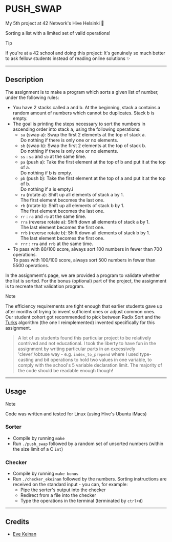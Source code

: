 # PUSH_SWAP

My 5th project at 42 Network's Hive Helsinki 🐝

Sorting a list with a limited set of valid operations!

> [!TIP]
> If you're at a 42 school and doing this project: It's genuinely so much better to ask fellow students instead of reading online solutions ✨

---

## Description

The assignment is to make a program which sorts a given list of number, under the following rules:
- You have 2 stacks called a and b. At the beginning, stack a contains a random amount of numbers which cannot be duplicates. Stack b is empty.
- The goal is printing the steps necessary to sort the numbers in ascending order into stack a, using the following operations:
	- `sa` (swap a): Swap the first 2 elements at the top of stack a.  
		Do nothing if there is only one or no elements.
	- `sb` (swap b): Swap the first 2 elements at the top of stack b.  
		Do nothing if there is only one or no elements.
	- `ss` : `sa` and `sb` at the same time.  
	- `pa` (push a): Take the first element at the top of b and put it at the top of a.  
		Do nothing if b is empty.
	- `pb` (push b): Take the first element at the top of a and put it at the top of b.  
		Do nothing if a is empty.i
	- `ra` (rotate a): Shift up all elements of stack a by 1.  
		The first element becomes the last one.
	- `rb` (rotate b): Shift up all elements of stack b by 1.  
		The first element becomes the last one.
	- `rr` : `ra` and `rb` at the same time.
	- `rra` (reverse rotate a): Shift down all elements of stack a by 1.  
		The last element becomes the first one.
	- `rrb` (reverse rotate b): Shift down all elements of stack b by 1.  
		The last element becomes the first one.  
	- `rrr` : `rra` and `rrb` at the same time.
- To pass with 80/100 score, always sort 100 numbers in fewer than 700 operations.  
To pass with 100/100 score, always sort 500 numbers in fewer than 5500 operations.  

In the assignment's page, we are provided a program to validate whether the list is sorted. For the bonus (optional) part of the project, the assignment is to recreate that validation program.

> [!NOTE]
> The efficiency requirements are tight enough that earlier students gave up after months of trying to invent sufficient ones or adjust common ones.  
> Our student cohort got recommended to pick between Radix Sort and the [Turks](https://medium.com/@ayogun/push-swap-c1f5d2d41e97) algorithm (the one I reimplemented) invented specifically for this assignment.

> A lot of us students found this particular project to be relatively contrived and not educational. I took the liberty to have fun in the assignment by writing particular parts in an excessively 'clever'/obtuse way - e.g. `index_to_prepend` where I used type-casting and bit operations to hold two values in one variable, to comply with the school's 5 variable declaration limit. The majority of the code should be readable enough though!

---

## Usage

> [!NOTE]
> Code was written and tested for Linux (using Hive's Ubuntu iMacs)

### Sorter
- Compile by running `make`
- Run `./push_swap` followed by a random set of unsorted numbers (within the size limit of a C `int`)

### Checker
- Compile by running `make bonus`
- Run `./checker_ekeinan` followed by the numbers. Sorting instructions are received on the standard input - you can, for example:
	- Pipe the sorter's output into the checker
	- Redirect from a file into the checker
	- Type the operations in the terminal (terminated by `ctrl+d`)

---

## Credits

- [Eve Keinan](https://github.com/EvAvKein)
